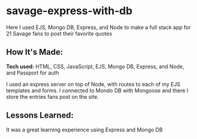 # savage-express-with-db
Here I used EJS, Mongo DB, Express, and Node to make a full stack app for 21 Savage fans to post their favorite quotes

## How It's Made:

**Tech used:** HTML, CSS, JavaScript, EJS, Mongo DB, Express, and Node, and Passport for auth

I used an express server on top of Node, with routes to each of my EJS templates and forms. I connected to Mondo DB with Mongoose and there I store the entries fans post on the site. 

## Lessons Learned:

It was a great learning experience using Express and Mongo DB
